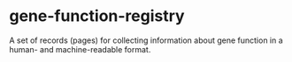 # gene-function-registry
A set of records (pages) for collecting information about gene function in a human- and machine-readable format.
